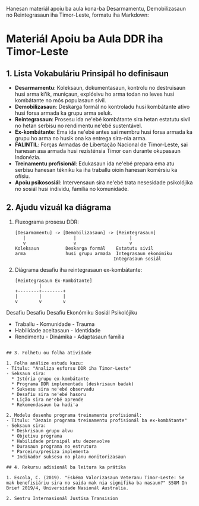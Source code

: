 Hanesan materiál apoiu ba aula kona-ba Desarmamentu, Demobilizasaun no Reintegrasaun iha Timor-Leste, formatu iha Markdown:

# Materiál Apoiu ba Aula DDR iha Timor-Leste

## 1. Lista Vokabuláriu Prinsipál ho definisaun

- **Desarmamentu**: Koleksaun, dokumentasaun, kontrolu no destruisaun husi arma ki'ik, muniçaun, explósivu ho arma todan no leves husi kombátante no mós populasaun sivil.
- **Demobilizasaun**: Deskarga formál no kontroladu husi kombátante ativo husi forsa armada ka grupu arma seluk.
- **Reintegrasaun**: Prosesu ida ne'ebé kombátante sira hetan estatutu sivil no hetan serbisu no rendimentu ne'ebé sustentável.
- **Ex-kombátante**: Ema ida ne'ebé antes sai membru husi forsa armada ka grupu ho arma no husik ona ka entrega sira-nia arma.
- **FALINTIL**: Forças Armadas de Libertação Nacional de Timor-Leste, sai hanesan asa armada husi rezisténsia Timor oan durante okupasaun Indonézia.
- **Treinamentu profisionál**: Edukasaun ida ne'ebé prepara ema atu serbisu hanesan tékniku ka iha traballu oioin hanesan komérsiu ka ofísiu.
- **Apoiu psikososiál**: Intervensaun sira ne'ebé trata nesesidade psikolójika no sosiál husi individu, família no komunidade.

## 2. Ajudu vizuál ka diágrama

1. Fluxograma prosesu DDR:
   ```
   [Desarmamentu] -> [Demobilizasaun] -> [Reintegrasaun]
      |                  |                    |
      v                  v                    v
   Koleksaun          Deskarga formál    Estatutu sivil
   arma               husi grupu armada  Integrasaun ekonómiku
                                        Integrasaun sosiál
   ```

2. Diágrama desafiu iha reintegrasaun ex-kombátante:
   ```
   [Reintegrasaun Ex-Kombátante]
            |
   +--------+--------+
   |        |        |
   v        v        v
 Desafiu  Desafiu  Desafiu
 Ekonómiku Sosiál  Psikolójiku
   - Traballu   - Komunidade  - Trauma
   - Habilidade  aceitasaun   - Identidade
   - Rendimentu - Dinámika    - Adaptasaun
                 família
   ```

## 3. Folhetu ou folha atividade

1. Folha análize estudu kazu:
   - Títulu: "Analiza esforsu DDR iha Timor-Leste"
   - Seksaun sira:
     * Istória grupu ex-kombátante
     * Programa DDR implementadu (deskrisaun badak)
     * Suksesu sira ne'ebé observadu
     * Desafiu sira ne'ebé hasoru
     * Lição sira ne'ebé aprende
     * Rekomendasaun ba hadi'a

2. Modelu desenhu programa treinamentu profisionál:
   - Títulu: "Dezain programa treinamentu profisionál ba ex-kombátante"
   - Seksaun sira:
     * Deskrisaun grupu alvu
     * Objetivu programa
     * Habilidade prinsipál atu dezenvolve
     * Durasaun programa no estrutura
     * Parceiru/presiza implementa
     * Indikador suksesu no planu monitorizasaun

## 4. Rekursu adisionál ba leitura ka prátika

1. Escola, C. (2019). "Eskéma Valorizasaun Veteranu Timor-Leste: Se mak benefisiáriu sira no saida mak nia signifika ba nasaun?" SSGM In Brief 2019/4, Universidade Nasionál Australia.

2. Sentru Internasionál Justisa Transision